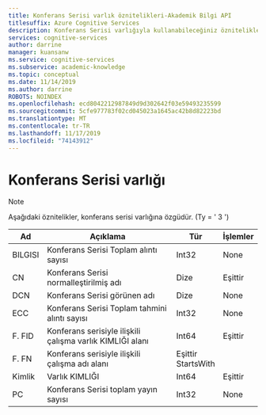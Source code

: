 ```yaml
---
title: Konferans Serisi varlık öznitelikleri-Akademik Bilgi API
titlesuffix: Azure Cognitive Services
description: Konferans Serisi varlığıyla kullanabileceğiniz öznitelikler hakkında bilgi edinin.
services: cognitive-services
author: darrine
manager: kuansanw
ms.service: cognitive-services
ms.subservice: academic-knowledge
ms.topic: conceptual
ms.date: 11/14/2019
ms.author: darrine
ROBOTS: NOINDEX
ms.openlocfilehash: ecd8042212987849d9d302642f03e59493235599
ms.sourcegitcommit: 5cfe977783f02cd045023a1645ac42b8d82223bd
ms.translationtype: MT
ms.contentlocale: tr-TR
ms.lasthandoff: 11/17/2019
ms.locfileid: "74143912"
---
```

# <a name="conference-series-entity"></a>Konferans Serisi varlığı

> [!NOTE]
> Aşağıdaki öznitelikler, konferans serisi varlığına özgüdür. (Ty = ' 3 ')

Ad | Açıklama | Tür | İşlemler
--- | --- | --- | ---
BILGISI      |Konferans Serisi Toplam alıntı sayısı         |Int32      |None  
CN      |Konferans Serisi normalleştirilmiş adı      |Dize     |Eşittir
DCN     |Konferans Serisi görünen adı         |Dize     |None
ECC     |Konferans Serisi Toplam tahmini alıntı sayısı   |Int32      |None
F. FID   |Konferans serisiyle ilişkili çalışma varlık KIMLIĞI alanı |Int64  | Eşittir
F. FN    |Konferans serisiyle ilişkili çalışma adı alanı  | Eşittir<br/>StartsWith
Kimlik      |Varlık KIMLIĞI                              |Int64      |Eşittir
PC    |Konferans Serisi toplam yayın sayısı |Int32 | None
